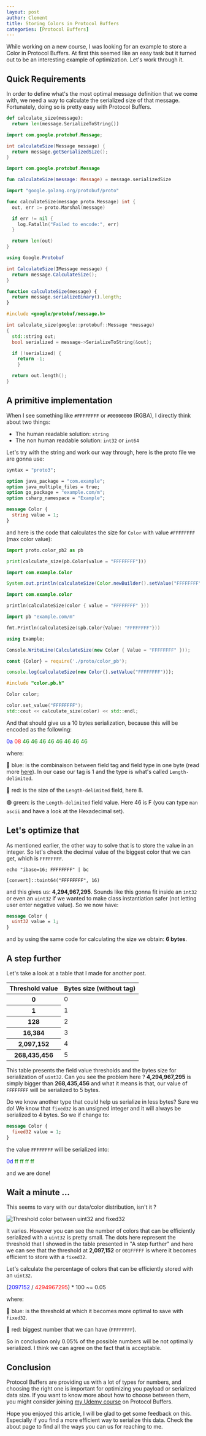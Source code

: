 ```yaml
---
layout: post
author: Clement
title: Storing Colors in Protocol Buffers
categories: [Protocol Buffers]
---
```


While working on a new course, I was looking for an example to store a Color in Protocol Buffers. At first this seemed like an easy task but it turned out to be an interesting example of optimization. Let's work through it.

## Quick Requirements

In order to define what's the most optimal message definition that we come with, we need a way to calculate the serialized size of that message. Fortunately, doing so is pretty easy with Protocol Buffers.

```python Python codeCopyEnabled
def calculate_size(message):
  return len(message.SerializeToString())
```
```java Java codeCopyEnabled
import com.google.protobuf.Message;

int calculateSize(Message message) {
  return message.getSerializedSize();
}
```
```kotlin Kotlin codeCopyEnabled
import com.google.protobuf.Message

fun calculateSize(message: Message) = message.serializedSize
```
```go Go codeCopyEnabled
import "google.golang.org/protobuf/proto"

func calculateSize(message proto.Message) int {
  out, err := proto.Marshal(message)

  if err != nil {
    log.Fatalln("Failed to encode:", err)
  }

  return len(out)
}
```
```csharp C# codeCopyEnabled
using Google.Protobuf

int CalculateSize(IMessage message) {
  return message.CalculateSize();
}
```
```js JS codeCopyEnabled
function calculateSize(message) {
  return message.serializeBinary().length;
}
```
```cpp C++ codeCopyEnabled
#include <google/protobuf/message.h>

int calculate_size(google::protobuf::Message *message)
{
  std::string out;
  bool serialized = message->SerializeToString(&out);

  if (!serialized) {
    return -1;
	}

  return out.length();
}
```

## A primitive implementation

When I see something like `#FFFFFFFF` or `#00000000` (RGBA), I directly think about two things:

- The human readable solution: `string`
- The non human readable solution: `int32` or `int64`

Let's try with the string and work our way through, here is the proto file we are gonna use:

```proto codeCopyEnabled
syntax = "proto3";

option java_package = "com.example";
option java_multiple_files = true;
option go_package = "example.com/m";
option csharp_namespace = "Example";

message Color {
  string value = 1;
}
```

and here is the code that calculates the size for `Color` with value `#FFFFFFFF` (max color value):

```python Python codeCopyEnabled
import proto.color_pb2 as pb

print(calculate_size(pb.Color(value = "FFFFFFFF")))
```
```java Java codeCopyEnabled
import com.example.Color

System.out.println(calculateSize(Color.newBuilder().setValue("FFFFFFFF").build()));
```
```kotlin Kotlin codeCopyEnabled
import com.example.color

println(calculateSize(color { value = "FFFFFFFF" }))
```
```go Go codeCopyEnabled
import pb "example.com/m"

fmt.Println(calculateSize(&pb.Color{Value: "FFFFFFFF"}))
```
```csharp C# codeCopyEnabled
using Example;

Console.WriteLine(CalculateSize(new Color { Value = "FFFFFFFF" }));
```
```js JS codeCopyEnabled
const {Color} = require('./proto/color_pb');

console.log(calculateSize(new Color().setValue("FFFFFFFF")));
```
```cpp C++ codeCopyEnabled
#include "color.pb.h"

Color color;

color.set_value("FFFFFFFF");
std::cout << calculate_size(color) << std::endl;
```

And that should give us a 10 bytes serialization, because this will be encoded as the following:

<p class="text-center h4">
  <span style="color: blue">0a</span>
  <span style="color: red">08</span>
  <span style="color: green">46 46 46 46 46 46 46 46</span>
</p>

where:

🔵 blue: is the combinaison between field tag and field type in one byte (read more [here](https://developers.google.com/protocol-buffers/docs/encoding#structure)). In our case our tag is 1 and the type is what's called `Length-delimited`.

🔴 red: is the size of the `Length-delimited` field, here 8.

🟢 green: is the `Length-delimited` field value. Here 46 is F (you can type `man ascii` and have a look at the Hexadecimal set).

## Let's optimize that

As mentioned earlier, the other way to solve that is to store the value in an integer. So let's check the decimal value of the biggest color that we can get, which is `FFFFFFFF`. 

```shell Linux/Mac codeCopyEnabled
echo "ibase=16; FFFFFFFF" | bc
```
```shell Windows (Powershell) codeCopyEnabled
[convert]::toint64("FFFFFFFF", 16)
```

and this gives us: **4,294,967,295**. Sounds like this gonna fit inside an `int32` or even an `uint32` if we wanted to make class instantiation safer (not letting user enter negative value). So we now have:

```proto
message Color {
  uint32 value = 1;
}
```

and by using the same code for calculating the size we obtain: **6 bytes**.

## A step further

Let's take a look at a table that I made for another post.

<div class="table-responsive">
<table class="table table-striped table-borderless">
  <thead>
    <tr>
      <th scope="col" class="text-center">Threshold value</th>
      <th scope="col" class="text-center">Bytes size (without tag)</th>
    </tr>
  </thead>
  <tbody>
    <tr>
      <th scope="row" class="text-center">0</th>
      <td class="text-center">0</td>
    </tr>
    <tr>
      <th scope="row" class="text-center">1</th>
      <td class="text-center">1</td>
    </tr>
    <tr>
      <th scope="row" class="text-center">128</th>
      <td class="text-center">2</td>
    </tr>
		<tr>
      <th scope="row" class="text-center">16,384</th>
      <td class="text-center">3</td>
    </tr>
		<tr>
      <th scope="row" class="text-center">2,097,152</th>
      <td class="text-center">4</td>
    </tr>
		<tr>
      <th scope="row" class="text-center">268,435,456</th>
      <td class="text-center">5</td>
    </tr>
  </tbody>
</table>
</div>

This table presents the field value thresholds and the bytes size for serialization of `uint32`. Can you see the problem here ? **4,294,967,295** is simply bigger than **268,435,456** and what it means is that, our value of `FFFFFFFF` will be serialized to 5 bytes.

Do we know another type that could help us serialize in less bytes? Sure we do! We know that `fixed32` is an unsigned integer and it will always be serialized to 4 bytes. So we if change to:

```proto
message Color {
  fixed32 value = 1;
}
```

the value `FFFFFFFF` will be serialized into:

<p class="text-center h4">
  <span style="color: blue">0d</span>
  <span style="color: green">ff ff ff ff</span>
</p>

and we are done!

## Wait a minute ...

This seems to vary with our data/color distribution, isn't it ?

<div class="text-center">
  <img src="{{ site.baseurl }}/images/threshold_color.png" alt="Threshold color between uint32 and fixed32">
</div>

It varies. However you can see the number of colors that can be efficiently serialized with a `uint32` is pretty small. The dots here represent the threshold that I showed in the table presented in "A step further" and here we can see that the threshold at **2,097,152** or `001FFFFF` is where it becomes efficient to store with a `fixed32`.

Let's calculate the percentage of colors that can be efficiently stored with an `uint32`.

<p class="text-center h4">
  (<span style="color: blue">2097152</span> / <span style="color: red">4294967295</span>) * 100 ~= 0.05
</p>

where:

🔵 blue: is the threshold at which it becomes more optimal to save with `fixed32`.

🔴 red: biggest number that we can have (`FFFFFFFF`).

So in conclusion only 0.05% of the possible numbers will be not optimally serialized. I think we can agree on the fact that is acceptable.

## Conclusion

Protocol Buffers are providing us with a lot of types for numbers, and choosing the right one is important for optimizing you payload or serialized data size. If you want to know more about how to choose between them, you might consider joining [my Udemy course](https://www.udemy.com/course/protocol-buffers/?referralCode=CB382B4ED9936D6C6193) on Protocol Buffers.

Hope you enjoyed this article, I will be glad to get some feedback on this. Especially if you find a more efficient way to serialize this data. Check the about page to find all the ways you can us for reaching to me.
